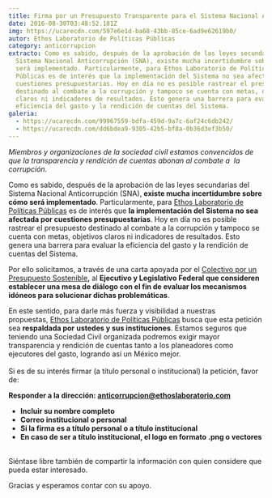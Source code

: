 ```yaml
---
title: Firma por un Presupuesto Transparente para el Sistema Nacional Anticorrupción
date: 2016-08-30T03:48:52.181Z
img: https://ucarecdn.com/597e6e1d-ba68-43bb-85ce-6ad9e62619b0/
autor: Ethos Laboratorio de Políticas Públicas
category: anticorrupcion
extracto: Como es sabido, después de la aprobación de las leyes secundarias del
  Sistema Nacional Anticorrupción (SNA), existe mucha incertidumbre sobre cómo
  será implementado. Particularmente, para Ethos Laboratorio de Políticas
  Públicas es de interés que la implementación del Sistema no sea afectada por
  cuestiones presupuestarias. Hoy en día no es posible rastrear el presupuesto
  destinado al combate a la corrupción y tampoco se cuenta con metas, objetivos
  claros ni indicadores de resultados. Esto genera una barrera para evaluar la
  eficiencia del gasto y la rendición de cuentas del Sistema.
galeria:
  - https://ucarecdn.com/99967559-bdfa-459d-9a7c-6af24c6db242/
  - https://ucarecdn.com/dd6bdea9-9305-42b5-bf8a-0b36d3ef3b50/
---
```

*Miembros y organizaciones de la sociedad civil estamos convencidos de que la transparencia y rendición de cuentas abonan al combate a  la corrupción.*

Como es sabido, después de la aprobación de las leyes secundarias del Sistema Nacional Anticorrupción (SNA), **existe mucha incertidumbre sobre cómo será implementado**. Particularmente, para [Ethos Laboratorio de Políticas Públicas](https://ethos.us3.list-manage.com/track/click?u=8c471a900863710cf778bd583&id=74bfb80f36&e=65b50f8791) es de interés que **la implementación del Sistema no sea afectada por cuestiones presupuestarias**. Hoy en día no es posible rastrear el presupuesto destinado al combate a la corrupción y tampoco se cuenta con metas, objetivos claros ni indicadores de resultados. Esto genera una barrera para evaluar la eficiencia del gasto y la rendición de cuentas del Sistema.

Por ello solicitamos, a través de una carta apoyada por el [Colectivo por un Presupuesto Sostenible](https://ethos.us3.list-manage.com/track/click?u=8c471a900863710cf778bd583&id=8e9e05ae6b&e=65b50f8791)**,** al **Ejecutivo y Legislativo Federal que consideren establecer una mesa de diálogo con el fin de evaluar los mecanismos idóneos para solucionar dichas problemáticas**.

En este sentido, para darle más fuerza y visibilidad a nuestras propuestas, [Ethos Laboratorio de Políticas Públicas](https://ethos.us3.list-manage.com/track/click?u=8c471a900863710cf778bd583&id=aed65c0111&e=65b50f8791) busca que esta petición sea **respaldada por** **ustedes y sus instituciones**. Estamos seguros que teniendo una Sociedad Civil organizada podremos exigir mayor transparencia y rendición de cuentas tanto a los planeadores como ejecutores del gasto, logrando así un México mejor.\
\
Si es de su interés firmar (a título personal o institucional) la petición, favor de:

**Responder a la dirección: anticorrupcion@ethoslaboratorio.com**

* **Incluir su nombre completo**
* **Correo institucional o personal**
* **Si la firma es a título personal o a título institucional**
* **En caso de ser a título institucional, el logo en formato .png o vectores**

\
Siéntase libre también de compartir la información con quien considere que pueda estar interesado.

Gracias y esperamos contar con su apoyo.